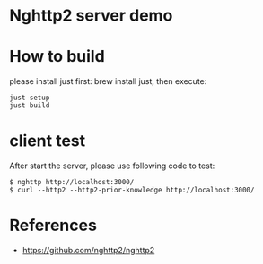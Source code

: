 Nghttp2 server demo
=====================

# How to build

please install just first: brew install just, then execute:

```
just setup
just build
```

# client test

After start the server, please use following code to test: 

```
$ nghttp http://localhost:3000/
$ curl --http2 --http2-prior-knowledge http://localhost:3000/
```


# References

* https://github.com/nghttp2/nghttp2